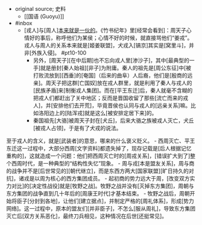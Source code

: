 - original source; 史料
    - [[国语 (Guoyu)]]
- #inbox
    - [戎人]与[周人][本来就是一伙的](https://www.zhihu.com/question/443246257)。《竹书纪年》里[经常会看到]：周天子心情好的事后，称呼他们为某侯；心情不好的时候，就直接骂他们“姜戎”。戎人与周人的关系本来就是[姬姜联盟]，犬戎入[镐京]其实是[窝里斗]，并非[外族入侵]。 #pt10-100 
        - 另外，[周天子][在中后期]也不忘向戎人里[渗沙子]，其中[最典型的一手]就是册封[秦人始祖][非子]为附庸。秦人的祖先是[周公东征]中[被打败流放到][西垂]的[奄国]（后来的曲阜）人后裔，他们是[殷商的远亲]。周天子把这群[亡国奴]放在戎人群里，就是利用了秦人与戎人的[民族矛盾]来[制衡戎人集团]。而在[平王东迁]后，秦人就毫不含糊的把戎人们都赶出了关中地区；反而是晋国收留了那些[流亡而来的戎人]，并[安排他们去开荒]，毕竟晋侯也认同与戎人的[远亲关系]嘛。比如洛阳边上的[陆浑戎]就是这么[被安排定居下来]的。
        - 秦国祖先[大骆]被周天子封在[犬丘]，后来大骆之族被戎人灭亡，犬丘[被戎人占领]，于是有了犬戎的说法。

至于戎人的含义，就是[武装者]的意思，哪来的什么褒义贬义。
        - 西周灭亡、平王东迁这一过程中，大部分西周[文字资料]都遗失掉了，现存记载是[后人根据记忆重构的]，这就造成一个问题：他们把西周灭亡时的[周戎关系]，[错误扩大到了]整个西周时代，是一种典型的“结构性失忆”现象。
            - 周与戎[本是盟友关系]，周与商的战争并不是[后世常见的][朝代继立]，而是东西方两大[国家联盟][旷日持久的对抗]，诸戎是以周为核心的西方集团成员。
            - 起初商的势力远大于周，[改变双方实力对比]的[决定性战役]就是[牧野之战]。牧野之战并没有[灭掉东方集团]，周朝与东方集团的战争直到几十年后的[周康王时代]才基本结束。
            - 牧野之战后，周朝开始将臣子[分封到各地]，让他们[建立据点]，并制定严格的[周礼体系]，形成[势力网络]。这一过程中，原本的盟友们[并非臣子]，不怎么[服从周礼]，导致东方集团灭亡后[双方关系恶化]，最终刀兵相见，这种情况在后世[还挺常见]。
